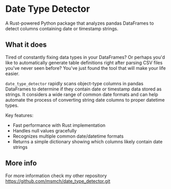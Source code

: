 # Date Type Detector

A Rust-powered Python package that analyzes pandas DataFrames to detect columns containing date or timestamp strings.

## What it does

Tired of constantly fixing data types in your DataFrames? Or perhaps you'd like to automatically generate table definitions right after parsing CSV files you've never seen before? You've just found the tool that will make your life easier.

`date_type_detector` rapidly scans object-type columns in pandas DataFrames to determine if they contain date or timestamp data stored as strings. It considers a wide range of common date formats and can help automate the process of converting string date columns to proper datetime types.

Key features:
- Fast performance with Rust implementation
- Handles null values gracefully
- Recognizes multiple common date/datetime formats
- Returns a simple dictionary showing which columns likely contain date strings

## More info

For more information check my other repository https://github.com/msmch/date_type_detector.git